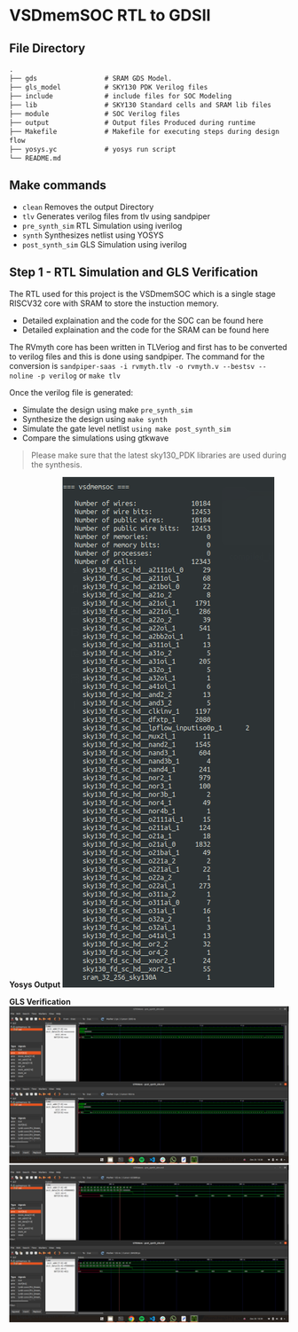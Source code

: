 # VSDmemSOC RTL to GDSII

## File Directory 
    .
    ├── gds                 # SRAM GDS Model.
    ├── gls_model           # SKY130 PDK Verilog files
    ├── include             # include files for SOC Modeling
    ├── lib                 # SKY130 Standard cells and SRAM lib files
    ├── module              # SOC Verilog files
    ├── output              # Output files Produced during runtime
    ├── Makefile            # Makefile for executing steps during design flow
    ├── yosys.yc            # yosys run script
    └── README.md                  

## Make commands

+ `clean`               Removes the output Directory
+ `tlv`                 Generates verilog files from tlv using sandpiper
+ `pre_synth_sim`       RTL Simulation using iverilog
+ `synth`               Synthesizes netlist using YOSYS
+ `post_synth_sim`      GLS Simulation using iverilog

## Step 1 - RTL Simulation and GLS Verification

The RTL used for this project is the VSDmemSOC which is a single stage RISCV32 core with SRAM to store the instuction memory.

- Detailed explaination and the code for the SOC can be found here
- Detailed explaination and the code for the SRAM can be found here

The RVmyth core has been written in TLVeriog and first has to be converted to verilog files and this is done using sandpiper.
The command for the conversion is `sandpiper-saas -i rvmyth.tlv -o rvmyth.v --bestsv --noline -p verilog`  or `make tlv`

Once the verilog file is generated:
- Simulate the design using make `pre_synth_sim`
- Synthesize the design using `make synth`
- Simulate the gate level netlist `using make post_synth_sim`
- Compare the simulations using gtkwave
> Please make sure that the latest sky130_PDK libraries are used during the synthesis.

**Yosys Output**
![](Resources/s1-1.png)<br />

**GLS Verification**
![](Resources/s1-2.png)<br />
![](Resources/s1-3.png)<br />




